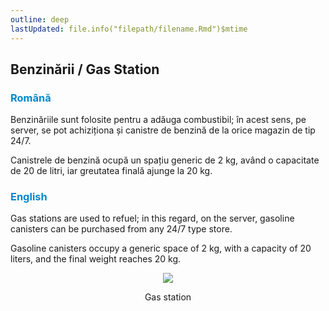 ```yaml
---
outline: deep
lastUpdated: file.info("filepath/filename.Rmd")$mtime
---
```


## Benzinării / Gas Station

### <span style="color: #0088CC">Română</span>

Benzinăriile sunt folosite pentru a adăuga combustibil; în acest sens, pe server, se pot achiziționa și canistre de benzină de la orice magazin de tip 24/7.

Canistrele de benzină ocupă un spațiu generic de 2 kg, având o capacitate de 20 de litri, iar greutatea finală ajunge la 20 kg.

### <span style="color: #0088CC">English</span>

Gas stations are used to refuel; in this regard, on the server, gasoline canisters can be purchased from any 24/7 type store.

Gasoline canisters occupy a generic space of 2 kg, with a capacity of 20 liters, and the final weight reaches 20 kg.

<p align="center"><img src="https://i.imgur.com/CadXboP.gif"/></p>
<p style="text-align: center">Gas station</p>